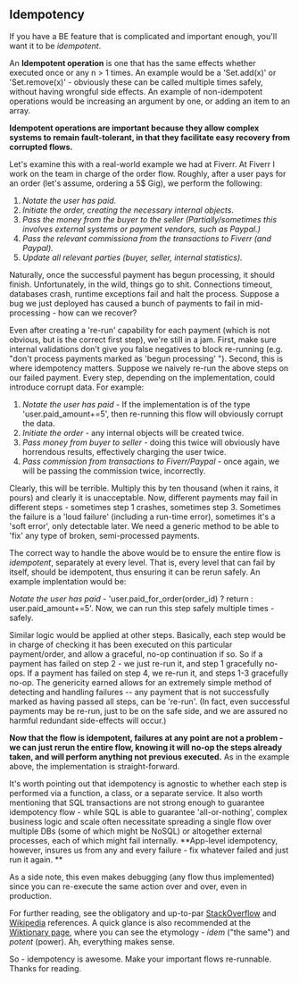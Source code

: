 <!-- {"created_at": "2014-09-07"} -->

## Idempotency

If you have a BE feature that is complicated and important enough, you'll want it to be *idempotent*. 

An **Idempotent operation** is one that has the same effects whether executed once or any n > 1 times.  An example would be a 'Set.add(x)' or 'Set.remove(x)' - obviously these can be called multiple times safely, without having wrongful side effects. An example of non-idempotent operations would be increasing an argument by one, or adding an item to an array. 

**Idempotent operations are important because they allow complex systems to remain fault-tolerant, in that they facilitate easy recovery from corrupted flows.**

Let's examine this with a real-world example we had at Fiverr. At Fiverr I work on the team in charge of the order flow. Roughly, after a user pays for an order (let's assume, ordering a 5$ Gig), we perform the following:
  1. *Notate the user has paid.*
  2. *Initiate the order, creating the necessary internal objects.*
  3. *Pass the money from the buyer to the seller (Partially/sometimes this involves external systems or payment vendors, such as Paypal.)*
  4. *Pass the relevant commissiona from the transactions to Fiverr (and Paypal).*
  5. *Update all relevant parties (buyer, seller, internal statistics).*

Naturally, once the successful payment has begun processing, it should finish. Unfortunately, in the wild, things go to shit. Connections timeout, databases crash, runtime exceptions fail and halt the process. Suppose a bug we just deployed has caused a bunch of payments to fail in mid-processing - how can we recover?

Even after creating a 're-run' capability for each payment (which is not obvious, but is the correct first step), we're still in a jam. First, make sure internal validations don't give you false negatives to block re-running (e.g. "don't process payments marked as 'begun processing' "). Second, this is where idempotency matters. Suppose we naively re-run the above steps on our failed payment. Every step, depending on the implementation, could introduce corrupt data. For example:

1. *Notate the user has paid* - If the implementation is of the type 'user.paid_amount+=5', then re-running this flow will obviously corrupt the data. 
2. *Initiate the order* - any internal objects will be created twice.
3. *Pass money from buyer to seller*  - doing this twice will obviously have horrendous results, effectively charging the user twice.
4. *Pass commission from transactions to Fiverr/Paypal* - once again, we will be passing the commission twice, incorrectly.

Clearly, this will be terrible. Multiply this by ten thousand (when it rains, it pours) and clearly it is unacceptable. Now, different payments may fail in different steps - sometimes step 1 crashes, sometimes step 3. Sometimes the failure is a 'loud failure' (including a run-time error), sometimes it's a 'soft error', only detectable later. We need a generic method to be able to 'fix' any type of broken, semi-processed payments.

The correct way to handle the above would be to ensure the entire flow is *idempotent*, separately at every level. That is, every level that can fail by itself, should be idempotent, thus ensuring it can be rerun safely. An example implentation would be:

*Notate the user has paid* - 'user.paid_for_order(order_id) ? return : user.paid_amount+=5'. Now, we can run this step safely multiple times - safely.

Similar logic would be applied at other steps. Basically, each step would be in charge of checking it has been executed on this particular payment/order, and allow a graceful, no-op continuation if so. So if a payment has failed on step 2 - we just re-run it, and step 1 gracefully no-ops. If a payment has failed on step 4, we re-run it, and steps 1-3 gracefully no-op. The genericity earned allows for an extremely simple method of detecting and handling failures -- any payment that is not successfully marked as having passed all steps, can be 're-run'. (In fact, even successful payments may be re-run, just to be on the safe side, and we are assured no harmful redundant side-effects will occur.) 

**Now that the flow is idempotent, failures at any point are not a problem - we can just rerun the entire flow, knowing it will no-op the steps already taken, and will perform anything not previous executed.** As in the example above, the implementation is straight-forward. 

It's worth pointing out that idempotency is agnostic to whether each step is performed via a function, a class, or a separate service. It also worth mentioning that SQL transactions are not strong enough to guarantee idempotency flow - while SQL is able to guarantee 'all-or-nothing', complex business logic and scale often necessitate spreading a single flow over multiple DBs (some of which might be NoSQL) or altogether external processes, each of which might fail internally. **App-level idempotency, however, insures us from any and every failure - fix whatever failed and just run it again. **

As a side note, this even makes debugging (any flow thus implemented) since you can re-execute the same action over and over, even in production.

For further reading,  see the obligatory and up-to-par [StackOverflow](http://stackoverflow.com/questions/1077412/what-is-an-idempotent-operation) and [Wikipedia](http://en.wikipedia.org/wiki/Idempotence) references. A quick glance is also recommended at the [Wiktionary page](http://en.wiktionary.org/wiki/idempotent), where you can see the etymology - *idem* ("the same") and *potent* (power). Ah, everything makes sense. 

So - idempotency is awesome. Make your important flows re-runnable.  Thanks for reading. 